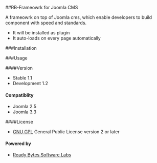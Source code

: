 ##RB-Frameowrk for Joomla CMS

A frameowrk on top of Joomla cms, which enable developers to build component with speed and standards.
- It will be installed as plugin
- It auto-loads on every page automatically


###Installation





###Usage




####Version

- Stable 1.1
- Development 1.2

#### Compatiblity
- Joomla 2.5
- Joomla 3.3

####License

- [GNU GPL] General Public License version 2 or later


#### Powered by
 - [Ready Bytes Software Labs]

[Ready Bytes Software Labs]:http://www.readybytes.net
[GNU GPL]:http://www.gnu.org/licenses/gpl-2.0.html

